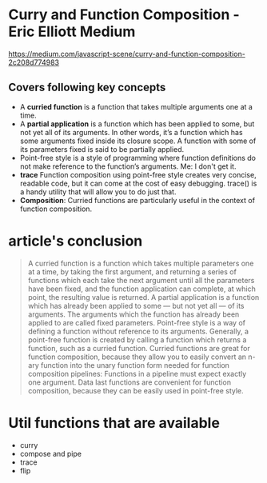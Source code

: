 # Curry and Function Composition - Eric Elliott Medium
https://medium.com/javascript-scene/curry-and-function-composition-2c208d774983

## Covers following key concepts
* A **curried function** is a function that takes multiple arguments one at a time.
* A **partial application** is a function which has been applied to some, but not yet all of its arguments. In other words, it’s a function which has some arguments fixed inside its closure scope. A function with some of its parameters fixed is said to be partially applied.
* Point-free style is a style of programming where function definitions do not make reference to the function’s arguments. Me: I don't get it.
* **trace** Function composition using point-free style creates very concise, readable code, but it can come at the cost of easy debugging. trace() is a handy utility that will allow you to do just that.
* **Composition**: Curried functions are particularly useful in the context of function composition.

# article's conclusion

> A curried function is a function which takes multiple parameters one at a time, by taking the first argument, and returning a series of functions which each take the next argument until all the parameters have been fixed, and the function application can complete, at which point, the resulting value is returned.
A partial application is a function which has already been applied to some — but not yet all — of its arguments. The arguments which the function has already been applied to are called fixed parameters.
Point-free style is a way of defining a function without reference to its arguments. Generally, a point-free function is created by calling a function which returns a function, such as a curried function.
Curried functions are great for function composition, because they allow you to easily convert an n-ary function into the unary function form needed for function composition pipelines: Functions in a pipeline must expect exactly one argument.
Data last functions are convenient for function composition, because they can be easily used in point-free style.


# Util functions that are available
* curry
* compose and pipe
* trace
* flip




